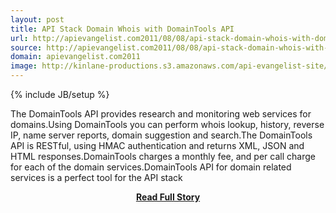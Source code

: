 ```yaml
---
layout: post
title: API Stack Domain Whois with DomainTools API
url: http://apievangelist.com2011/08/08/api-stack-domain-whois-with-domaintools-api/
source: http://apievangelist.com2011/08/08/api-stack-domain-whois-with-domaintools-api/
domain: apievangelist.com2011
image: http://kinlane-productions.s3.amazonaws.com/api-evangelist-site/blog/domain-tools-logo.png
---
```

{% include JB/setup %}<p>The DomainTools API provides research and monitoring web services for domains.Using DomainTools you can perform whois lookup, history, reverse IP, name server reports, domain suggestion and search.The DomainTools API is RESTful, using HMAC authentication and returns XML, JSON and HTML responses.DomainTools charges a monthly fee, and per call charge for each of the domain services.DomainTools API for domain related services is a perfect tool for the API stack</p>
<center><p><a href="http://apievangelist.com2011/08/08/api-stack-domain-whois-with-domaintools-api/" style='padding:25px; font-sze:18px; font-weight: bold;'>Read Full Story</a></p></center>
